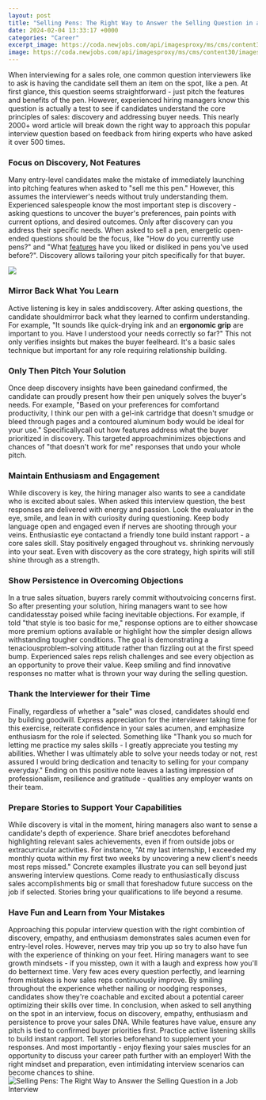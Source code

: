 ```yaml
---
layout: post
title: "Selling Pens: The Right Way to Answer the Selling Question in a Job Interview"
date: 2024-02-04 13:33:17 +0000
categories: "Career"
excerpt_image: https://coda.newjobs.com/api/imagesproxy/ms/cms/content30/images/sell-me-this-pencil.jpg
image: https://coda.newjobs.com/api/imagesproxy/ms/cms/content30/images/sell-me-this-pencil.jpg
---
```


When interviewing for a sales role, one common question interviewers like to ask is having the candidate sell them an item on the spot, like a pen. At first glance, this question seems straightforward - just pitch the features and benefits of the pen. However, experienced hiring managers know this question is actually a test to see if candidates understand the core principles of sales: discovery and addressing buyer needs. This nearly 2000+ word article will break down the right way to approach this popular interview question based on feedback from hiring experts who have asked it over 500 times.
### Focus on Discovery, Not Features
Many entry-level candidates make the mistake of immediately launching into pitching features when asked to "sell me this pen." However, this assumes the interviewer's needs without truly understanding them. Experienced salespeople know the most important step is discovery - asking questions to uncover the buyer's preferences, pain points with current options, and desired outcomes. Only after discovery can you address their specific needs. When asked to sell a pen, energetic open-ended questions should be the focus, like "How do you currently use pens?" and "What [features](https://store.fi.io.vn/chihuahuas-autumn-fall-pumpkin-truck-mappe-thanksgiving324-chihuahua-dog) have you liked or disliked in pens you've used before?". Discovery allows tailoring your pitch specifically for that buyer.  

![](https://i.pinimg.com/originals/2c/f4/50/2cf450ddde614233b491932b4f69745f.png)
### Mirror Back What You Learn
Active listening is key in sales anddiscovery. After asking questions, the candidate shouldmirror back what they learned to confirm understanding. For example, "It sounds like quick-drying ink and an **ergonomic grip** are important to you. Have I understood your needs correctly so far?" This not only verifies insights but makes the buyer feelheard. It's a basic sales technique but important for any role requiring relationship building.
### Only Then Pitch Your Solution
Once deep discovery insights have been gainedand confirmed, the candidate can proudly present how their pen uniquely solves the buyer's needs. For example, "Based on your preferences for comfortand productivity, I think our pen with a gel-ink cartridge that doesn't smudge or bleed through pages and a contoured aluminum body would be ideal for your use." Specificallycall out how features address what the buyer prioritized in discovery. This targeted approachminimizes objections and chances of "that doesn't work for me" responses that undo your whole pitch.
### Maintain Enthusiasm and Engagement
While discovery is key, the hiring manager also wants to see a candidate who is excited about sales. When asked this interview question, the best responses are delivered with energy and passion. Look the evaluator in the eye, smile, and lean in with curiosity during questioning. Keep body language open and engaged even if nerves are shooting through your veins. Enthusiastic eye contactand a friendly tone build instant rapport - a core sales skill. Stay positively engaged throughout vs. shrinking nervously into your seat. Even with discovery as the core strategy, high spirits will still shine through as a strength.
### Show Persistence in Overcoming Objections  
In a true sales situation, buyers rarely commit withoutvoicing concerns first. So after presenting your solution, hiring managers want to see how candidatesstay poised while facing inevitable objections. For example, if told "that style is too basic for me," response options are to either showcase more premium options available or highlight how the simpler design allows withstanding tougher conditions. The goal is demonstrating a tenaciousproblem-solving attitude rather than fizzling out at the first speed bump. Experienced sales reps relish challenges and see every objection as an opportunity to prove their value. Keep smiling and find innovative responses no matter what is thrown your way during the selling question.
### Thank the Interviewer for their Time
Finally, regardless of whether a "sale" was closed, candidates should end by building goodwill. Express appreciation for the interviewer taking time for this exercise, reiterate confidence in your sales acumen, and emphasize enthusiasm for the role if selected. Something like "Thank you so much for letting me practice my sales skills - I greatly appreciate you testing my abilities. Whether I was ultimately able to solve your needs today or not, rest assured I would bring dedication and tenacity to selling for your company everyday." Ending on this positive note leaves a lasting impression of professionalism, resilience and gratitude - qualities any employer wants on their team.
### Prepare Stories to Support Your Capabilities  
While discovery is vital in the moment, hiring managers also want to sense a candidate's depth of experience. Share brief anecdotes beforehand highlighting relevant sales achievements, even if from outside jobs or extracurricular activities. For instance, "At my last internship, I exceeded my monthly quota within my first two weeks by uncovering a new client's needs most reps missed." Concrete examples illustrate you can sell beyond just answering interview questions. Come ready to enthusiastically discuss sales accomplishments big or small that foreshadow future success on the job if selected. Stories bring your qualifications to life beyond a resume.
### Have Fun and Learn from Your Mistakes  
Approaching this popular interview question with the right combintion of discovery, empathy, and enthusiasm demonstrates sales acumen even for entry-level roles. However, nerves may trip you up so try to also have fun with the experience of thinking on your feet. Hiring managers want to see growth mindsets - if you misstep, own it with a laugh and express how you'll do betternext time. Very few aces every question perfectly, and learning from mistakes is how sales reps continuously improve. By smiling throughout the experience whether nailing or noodging responses, candidates show they're coachable and excited about a potential career optimizing their skills over time.
In conclusion, when asked to sell anything on the spot in an interview, focus on discovery, empathy, enthusiasm and persistence to prove your sales DNA. While features have value, ensure any pitch is tied to confirmed buyer priorities first. Practice active listening skills to build instant rapport. Tell stories beforehand to supplement your responses. And most importantly - enjoy flexing your sales muscles for an opportunity to discuss your career path further with an employer! With the right mindset and preparation, even intimidating interview scenarios can become chances to shine.
![Selling Pens: The Right Way to Answer the Selling Question in a Job Interview](https://coda.newjobs.com/api/imagesproxy/ms/cms/content30/images/sell-me-this-pencil.jpg)